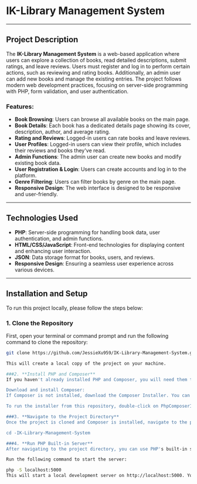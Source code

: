 # IK-Library Management System
---
## Project Description

The **IK-Library Management System** is a web-based application where users can explore a collection of books, read detailed descriptions, submit ratings, and leave reviews. Users must register and log in to perform certain actions, such as reviewing and rating books. Additionally, an admin user can add new books and manage the existing entries. The project follows modern web development practices, focusing on server-side programming with PHP, form validation, and user authentication.

### Features:
- **Book Browsing**: Users can browse all available books on the main page.
- **Book Details**: Each book has a dedicated details page showing its cover, description, author, and average rating.
- **Rating and Reviews**: Logged-in users can rate books and leave reviews.
- **User Profiles**: Logged-in users can view their profile, which includes their reviews and books they've read.
- **Admin Functions**: The admin user can create new books and modify existing book data.
- **User Registration & Login**: Users can create accounts and log in to the platform.
- **Genre Filtering**: Users can filter books by genre on the main page.
- **Responsive Design**: The web interface is designed to be responsive and user-friendly.

---

## Technologies Used
- **PHP**: Server-side programming for handling book data, user authentication, and admin functions.
- **HTML/CSS/JavaScript**: Front-end technologies for displaying content and enhancing user interaction.
- **JSON**: Data storage format for books, users, and reviews.
- **Responsive Design**: Ensuring a seamless user experience across various devices.

---

## Installation and Setup

To run this project locally, please follow the steps below:

### 1. **Clone the Repository**

First, open your terminal or command prompt and run the following command to clone the repository:

```bash
git clone https://github.com/JessieXu959/IK-Library-Management-System.git

This will create a local copy of the project on your machine.

###2. **Install PHP and Composer**
If you haven't already installed PHP and Composer, you will need them to run the project.

Download and install Composer:
If Composer is not installed, download the Composer Installer. You can use the PhpComposerInstaller.exe included in this repository.

To run the installer from this repository, double-click on PhpComposerInstaller.exe and follow the on-screen instructions to install Composer.

###3. **Navigate to the Project Directory**
Once the project is cloned and Composer is installed, navigate to the project directory:

cd -IK-Library-Management-System

###4. **Run PHP Built-in Server**
After navigating to the project directory, you can use PHP's built-in server to serve the project locally.

Run the following command to start the server:

php -S localhost:5000
This will start a local development server on http://localhost:5000. You can open this link in your web browser to view and interact with the project.


